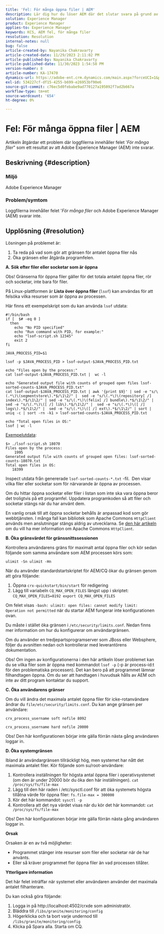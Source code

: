 ```yaml
---
title: 'Fel: För många öppna filer | AEM'
description: Lär dig hur du löser AEM där det slutar svara på grund av felet För många öppna filer.
solution: Experience Manager
product: Experience Manager
applies-to: Experience Manager
keywords: KCS, AEM fel, för många filer
resolution: Resolution
internal-notes: null
bug: false
article-created-by: Nayanika Chakravarty
article-created-date: 11/29/2023 2:11:02 PM
article-published-by: Nayanika Chakravarty
article-published-date: 11/30/2023 1:54:58 PM
version-number: 8
article-number: KA-17470
dynamics-url: https://adobe-ent.crm.dynamics.com/main.aspx?forceUCI=1&pagetype=entityrecord&etn=knowledgearticle&id=62babf1c-c18e-ee11-8179-6045bd006b4b
exl-id: 534227cf-df15-4255-b699-e26953bf90e6
source-git-commit: c76ec5d0febabe9ad770127a195092f7ad2b667a
workflow-type: tm+mt
source-wordcount: '654'
ht-degree: 0%

---
```


# Fel: För många öppna filer | AEM


Artikeln åtgärdar ett problem där loggfilerna innehåller felet &#39;*För många filer*&quot; som ett resultat av att Adobe Experience Manager (AEM) inte svarar.

## Beskrivning {#description}


### <b>Miljö</b>

Adobe Experience Manager



### <b>Problem/symtom</b>

Loggfilerna innehåller felet &#39;*För många filer* och Adobe Experience Manager (AEM) svarar inte.




## Upplösning {#resolution}


Lösningen på problemet är:

1. Ta reda på vad som gör att gränsen för antalet öppna filer nås
2. Öka gränsen eller åtgärda programfelen.


<b>A. Sök efter filer eller socketar som är öppna</b>

Obs! Gränserna för öppna filer gäller för det totala antalet öppna filer, rör och socketar, inte bara för filer.

På Linux-plattformen är <b>Lista över öppna filer</b> (`lsof`) kan användas för att felsöka vilka resurser som är öppna av processen.

Här finns ett exempelskript som du kan använda `lsof` utdata:


```
#!/bin/bash
if [  $# -eq 0 ] 
  then
    echo "No PID specified"
    echo "Run command with PID, for example:"
    echo "lsof-script.sh 12345"
    exit 2
fi
 
JAVA_PROCESS_PID=$1
 
lsof -p $JAVA_PROCESS_PID > lsof-output-$JAVA_PROCESS_PID.txt
 
echo "Files open by the process:"
cat lsof-output-$JAVA_PROCESS_PID.txt |  wc -l
 
echo "Generated output file with counts of grouped open files lsof-sorted-counts-$JAVA_PROCESS_PID.txt"
cat lsof-output-$JAVA_PROCESS_PID.txt | awk '{print $9}' | sed -e "s/\(.*\)\(segmentstore\).*$/\1\2/" |  sed -e "s/\(.*\)\(repository[ /] index\).*$/\1\2/" | sed -e "s/\(.*\)\(felix[ /] bundle\).*$/\1\2/" |  sed -e "s/\(.*\)\([ /] lib\).*$/\1\2/" |  sed -e "s/\(.*\)\([ /] logs\).*$/\1\2/" |  sed -e "s/\(.*\)\([ /] ext\).*$/\1\2/" | sort | uniq -c | sort -rn -k1 > lsof-sorted-counts-$JAVA_PROCESS_PID.txt
 
echo "Total open files in OS:"
lsof | wc -l
```


<u>Exempelutdata</u>:


```
$> ./lsof-script.sh 18070
Files open by the process:
    1995
Generated output file with counts of grouped open files: lsof-sorted-counts-18070.txt
Total open files in OS:
   18399
```


Inspect utdata från genererade `lsof-sorted-counts-*.txt` -fil.  Den visar vilka filer eller socketar som för närvarande är öppna av processen.

Om du hittar öppna socketar eller filer i listan som inte ska vara öppna beror det troligtvis på ett programfel. Uppdatera programkoden så att filer och socketar stängs när du har använt dem.

En vanlig orsak till att öppna socketar behålls är anpassad kod som gör webbtjänsten. I många fall kan bibliotek som Apache Commons `HttpClient` används men anslutningar stängs aldrig av utvecklarna. Se [den här artikeln](https://stackoverflow.com/questions/43454514/proper-usage-of-apache-httpclient-and-when-to-close-it) om du vill ha mer information om Apache Commons `HttpClient`.

<b>B. Öka gränsvärdet för gränssnittssessionen</b>

Kontrollera användarens gräns för maximalt antal öppna filer och kör sedan följande som samma användare som AEM processen körs som:

`ulimit -Sn ulimit -Hn`

När du använder standardstartskriptet för AEM/CQ ökar du gränsen genom att göra följande:

1. Öppna `crx-quickstart/bin/start` för redigering
2. Lägg till variabeln `CQ_MAX_OPEN_FILES` längst upp i skriptet:    `CQ_MAX_OPEN_FILES=8192 export CQ_MAX_OPEN_FILES`


Om felet visas `-bash: ulimit: open files: cannot modify limit: Operation not permitted` när du startar AEM fungerar inte konfigurationen ovan.

Du måste i stället öka gränsen i `/etc/security/limits.conf`. Nedan finns mer information om hur du konfigurerar om användargränsen.

Om du använder en tredjepartsprogramserver som JBoss eller Websphere, följer du avsnitten nedan och kontrollerar med leverantörens dokumentation.

Obs! Om ingen av konfigurationerna i den här artikeln löser problemet kan du se vilka filer som är öppna med kommandot `lsof -p` (-p är process-id:t för den problematiska processen). Det kan bero på att programmet lämnar filhandtagen öppna. Om du ser att handtagen i huvudsak hålls av AEM och inte av ditt program kontaktar du support.

<b>C. Öka användarens gränser</b>

Om du vill ändra det maximala antalet öppna filer för icke-rotanvändare ändrar du `file/etc/security/limits.conf`. Du kan ange gränsen per användare:

`crx_process_username soft nofile 8092`

`crx_process_username hard nofile 20000`

Obs! Den här konfigurationen börjar inte gälla förrän nästa gång användaren loggar in.

<b>D. Öka systemgränsen</b>

Ibland är användargränsen tillräckligt hög, men systemet har nått det maximala antalet filer. Kör följande som su/root-användare:

1. Kontrollera inställningen för högsta antal öppna filer i operativsystemet (om den är under 20000 bör du öka den här inställningen).
   `cat /proc/sys/fs/file-max`
2. Lägg till den här raden i /etc/sysctl.conf för att öka systemets högsta tillåtna värde för öppna filer:
   `fs.file-max = 300000`
3. Kör det här kommandot:
   `sysctl -p`
4. Kontrollera att det nya värdet visas när du kör det här kommandot:
   `cat /proc/sys/fs/file-max`


Obs! Den här konfigurationen börjar inte gälla förrän nästa gång användaren loggar in.

<b>Orsak</b>

Orsaken är en av två möjligheter:

- Programmet stänger inte resurser som filer eller socketar när de har använts.
- Eller så kräver programmet fler öppna filer än vad processen tillåter.


<b>Ytterligare information</b>

Det här felet inträffar när systemet eller användaren använder det maximala antalet filhanterare.

Du kan också göra följande:

1. Logga in på http://localhost:4502/crxde som administratör.
2. Bläddra till `/libs/granite/monitoring/config`
3. Högerklicka och ta bort varje undernod till `/libs/granite/monitoring/config`
4. Klicka på Spara alla. Starta om CQ.
